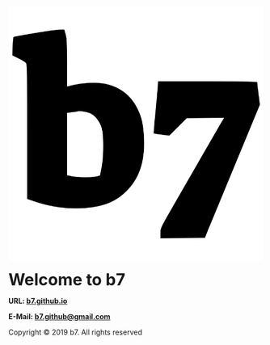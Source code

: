 <head>
<link rel="apple-touch-icon" sizes="180x180" href="/apple-touch-icon.png">
<link rel="icon" type="image/png" sizes="32x32" href="/favicon-32x32.png">
<link rel="icon" type="image/png" sizes="16x16" href="/favicon-16x16.png">
<link rel="manifest" href="/site.webmanifest">
</head>
<img alt="b7" src="b7.svg">
<p><strong><font size="6">Welcome to b7</font></strong></p>

**URL: <a href="https://b7.github.io/">b7.github.io</a>**

**E-Mail: <a href="mailyo:b7.github@gmail.com">b7.github@gmail.com</a>**

Copyright © 2019 b7. All rights reserved
